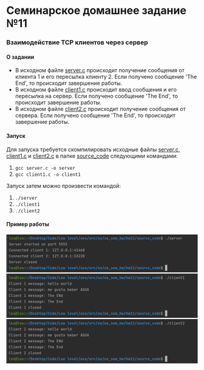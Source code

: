 # Семинарское домашнее задание №11

### Взаимодействие TCP клиентов через сервер
#### О задании
* В исходном файле [server.с](source_code/server.c) происходит получение сообщения от клиента 1 и его пересылка клиенту 2. Если получено сообщение 'The End', то происходит завершение работы.
* В исходном файле [client1.с](source_code/client1.c) происходит ввод сообщения и его пересылка на сервер. Если получено сообщение 'The End', то происходит завершение работы.
* В исходном файле [client2.с](source_code/client2.c) происходит получение сообщения от сервера. Если получено сообщение 'The End', то происходит завершение работы.

#### Запуск
Для запуска требуется скомпилировать исходные файлы [server.c](source_code/server.c), [client1.c](source_code/client1.c) и [client2.c](source_code/client2.c) в папке [source_code](source_code) следующими командами:
1) `gcc server.c -o server`
2) `gcc client1.c -o client1`

Запуск затем можно произвести командой:
1) `./server`
2) `./client1`
3) `./client2`

#### Пример работы
![server](img.png)
![client1](img_1.png)
![client2](img_2.png)
